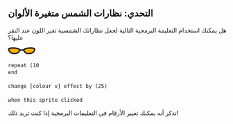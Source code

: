 ## التحدي: نظارات الشمس متغيرة الألوان
هل يمكنك استخدام التعليمة البرمجية التالية لجعل نظاراتك الشمسية تغير اللون عند النقر عليها؟

![كائن النظارات الشمسية](images/sunglasses-sprite.png)

```blocks3
repeat (10
end

change [colour v] effect by (25)

when this sprite clicked
```

تذكر أنه يمكنك تغيير الأرقام في التعليمات البرمجية إذا كنت تريد ذلك!
